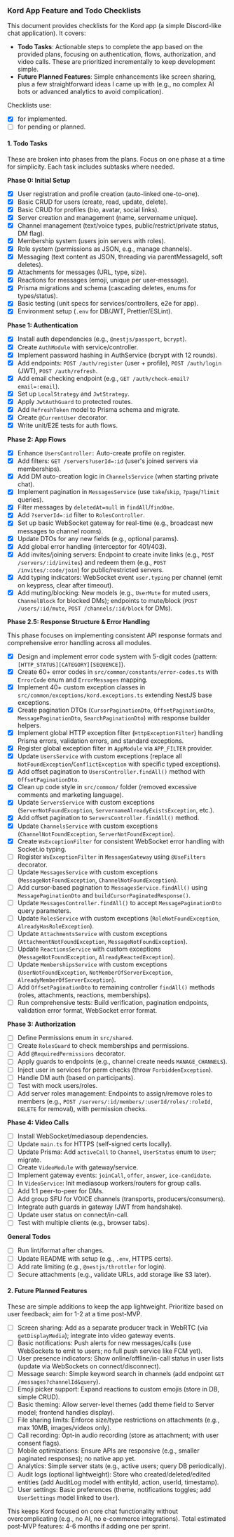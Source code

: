 ### Kord App Feature and Todo Checklists

This document provides checklists for the Kord app (a simple Discord-like chat application). It covers:

- **Todo Tasks**: Actionable steps to complete the app based on the provided plans, focusing on authentication, flows, authorization, and video calls. These are prioritized incrementally to keep development simple.
- **Future Planned Features**: Simple enhancements like screen sharing, plus a few straightforward ideas I came up with (e.g., no complex AI bots or advanced analytics to avoid complication).

Checklists use:

- [x] for implemented.
- [ ] for pending or planned.

#### 1. Todo Tasks

These are broken into phases from the plans. Focus on one phase at a time for simplicity. Each task includes subtasks where needed.

**Phase 0: Initial Setup**

- [x] User registration and profile creation (auto-linked one-to-one).
- [x] Basic CRUD for users (create, read, update, delete).
- [x] Basic CRUD for profiles (bio, avatar, social links).
- [x] Server creation and management (name, servername unique).
- [x] Channel management (text/voice types, public/restrict/private status, DM flag).
- [x] Membership system (users join servers with roles).
- [x] Role system (permissions as JSON, e.g., manage channels).
- [x] Messaging (text content as JSON, threading via parentMessageId, soft deletes).
- [x] Attachments for messages (URL, type, size).
- [x] Reactions for messages (emoji, unique per user-message).
- [x] Prisma migrations and schema (cascading deletes, enums for types/status).
- [x] Basic testing (unit specs for services/controllers, e2e for app).
- [x] Environment setup (`.env` for DB/JWT, Prettier/ESLint).

**Phase 1: Authentication**

- [x] Install auth dependencies (e.g., `@nestjs/passport`, `bcrypt`).
- [x] Create `AuthModule` with service/controller.
- [x] Implement password hashing in AuthService (bcrypt with 12 rounds).
- [x] Add endpoints: `POST /auth/register` (user + profile), `POST /auth/login` (JWT), `POST /auth/refresh`.
- [x] Add email checking endpoint (e.g., `GET /auth/check-email?email=:email`).
- [x] Set up `LocalStrategy` and `JwtStrategy`.
- [x] Apply `JwtAuthGuard` to protected routes.
- [x] Add `RefreshToken` model to Prisma schema and migrate.
- [x] Create `@CurrentUser` decorator.
- [x] Write unit/E2E tests for auth flows.

**Phase 2: App Flows**

- [x] Enhance `UsersController:` Auto-create profile on register.
- [x] Add filters: `GET /servers?userId=:id` (user's joined servers via memberships).
- [x] Add DM auto-creation logic in `ChannelsService` (when starting private chat).
- [x] Implement pagination in `MessagesService` (use `take`/`skip`, `?page`/`?limit` queries).
- [x] Filter messages by `deletedAt=null` in `findAll`/`findOne`.
- [x] Add `?serverId=:id` filter to `RolesController`.
- [x] Set up basic WebSocket gateway for real-time (e.g., broadcast new messages to channel rooms).
- [x] Update DTOs for any new fields (e.g., optional params).
- [x] Add global error handling (interceptor for 401/403).
- [x] Add invites/joining servers: Endpoint to create invite links (e.g., `POST /servers/:id/invites`) and redeem them (e.g., `POST /invites/:code/join`) for public/restricted servers.
- [x] Add typing indicators: WebSocket event `user.typing` per channel (emit on keypress, clear after timeout).
- [x] Add muting/blocking: New models (e.g., `UserMute` for muted users, `ChannelBlock` for blocked DMs); endpoints to mute/block (`POST /users/:id/mute`, `POST /channels/:id/block` for DMs).

**Phase 2.5: Response Structure & Error Handling**

This phase focuses on implementing consistent API response formats and comprehensive error handling across all modules.

- [x] Design and implement error code system with 5-digit codes (pattern: `[HTTP_STATUS][CATEGORY][SEQUENCE]`).
- [x] Create 60+ error codes in `src/common/constants/error-codes.ts` with `ErrorCode` enum and `ErrorMessages` mapping.
- [x] Implement 40+ custom exception classes in `src/common/exceptions/kord.exceptions.ts` extending NestJS base exceptions.
- [x] Create pagination DTOs (`CursorPaginationDto`, `OffsetPaginationDto`, `MessagePaginationDto`, `SearchPaginationDto`) with response builder helpers.
- [x] Implement global HTTP exception filter (`HttpExceptionFilter`) handling Prisma errors, validation errors, and standard exceptions.
- [x] Register global exception filter in `AppModule` via `APP_FILTER` provider.
- [x] Update `UsersService` with custom exceptions (replace all `NotFoundException`/`ConflictException` with specific typed exceptions).
- [x] Add offset pagination to `UsersController.findAll()` method with `OffsetPaginationDto`.
- [x] Clean up code style in `src/common/` folder (removed excessive comments and marketing language).
- [x] Update `ServersService` with custom exceptions (`ServerNotFoundException`, `ServernameAlreadyExistsException`, etc.).
- [x] Add offset pagination to `ServersController.findAll()` method.
- [x] Update `ChannelsService` with custom exceptions (`ChannelNotFoundException`, `ServerNotFoundException`).
- [x] Create `WsExceptionFilter` for consistent WebSocket error handling with Socket.io typing.
- [ ] Register `WsExceptionFilter` in `MessagesGateway` using `@UseFilters` decorator.
- [ ] Update `MessagesService` with custom exceptions (`MessageNotFoundException`, `ChannelNotFoundException`).
- [ ] Add cursor-based pagination to `MessagesService.findAll()` using `MessagePaginationDto` and `buildCursorPaginatedResponse()`.
- [ ] Update `MessagesController.findAll()` to accept `MessagePaginationDto` query parameters.
- [ ] Update `RolesService` with custom exceptions (`RoleNotFoundException`, `AlreadyHasRoleException`).
- [ ] Update `AttachmentsService` with custom exceptions (`AttachmentNotFoundException`, `MessageNotFoundException`).
- [ ] Update `ReactionsService` with custom exceptions (`MessageNotFoundException`, `AlreadyReactedException`).
- [ ] Update `MembershipsService` with custom exceptions (`UserNotFoundException`, `NotMemberOfServerException`, `AlreadyMemberOfServerException`).
- [ ] Add `OffsetPaginationDto` to remaining controller `findAll()` methods (roles, attachments, reactions, memberships).
- [ ] Run comprehensive tests: Build verification, pagination endpoints, validation error format, WebSocket error format.

**Phase 3: Authorization**

- [ ] Define Permissions enum in `src/shared`.
- [ ] Create `RolesGuard` to check memberships and permissions.
- [ ] Add `@RequiredPermissions` decorator.
- [ ] Apply guards to endpoints (e.g., channel create needs `MANAGE_CHANNELS`).
- [ ] Inject user in services for perm checks (throw `ForbiddenException`).
- [ ] Handle DM auth (based on participants).
- [ ] Test with mock users/roles.
- [ ] Add server roles management: Endpoints to assign/remove roles to members (e.g., `POST /servers/:id/members/:userId/roles/:roleId`, `DELETE` for removal), with permission checks.

**Phase 4: Video Calls**

- [ ] Install WebSocket/mediasoup dependencies.
- [ ] Update `main.ts` for HTTPS (self-signed certs locally).
- [ ] Update Prisma: Add `activeCall` to `Channel`, `UserStatus` enum to `User`; migrate.
- [ ] Create `VideoModule` with gateway/service.
- [ ] Implement gateway events: `joinCall`, `offer`, `answer`, `ice-candidate`.
- [ ] In `VideoService`: Init mediasoup workers/routers for group calls.
- [ ] Add 1:1 peer-to-peer for DMs.
- [ ] Add group SFU for VOICE channels (transports, producers/consumers).
- [ ] Integrate auth guards in gateway (JWT from handshake).
- [ ] Update user status on connect/in-call.
- [ ] Test with multiple clients (e.g., browser tabs).

**General Todos**

- [ ] Run lint/format after changes.
- [ ] Update README with setup (e.g., `.env`, HTTPS certs).
- [ ] Add rate limiting (e.g., `@nestjs/throttler` for login).
- [ ] Secure attachments (e.g., validate URLs, add storage like S3 later).

#### 2. Future Planned Features

These are simple additions to keep the app lightweight. Prioritize based on user feedback; aim for 1-2 at a time post-MVP.

- [ ] Screen sharing: Add as a separate producer track in WebRTC (via `getDisplayMedia`); integrate into video gateway events.
- [ ] Basic notifications: Push alerts for new messages/calls (use WebSockets to emit to users; no full push service like FCM yet).
- [ ] User presence indicators: Show online/offline/in-call status in user lists (update via WebSockets on connect/disconnect).
- [ ] Message search: Simple keyword search in channels (add endpoint `GET /messages?channelId&query`).
- [ ] Emoji picker support: Expand reactions to custom emojis (store in DB, simple CRUD).
- [ ] Basic theming: Allow server-level themes (add theme field to Server model; frontend handles display).
- [ ] File sharing limits: Enforce size/type restrictions on attachments (e.g., max 10MB, images/videos only).
- [ ] Call recording: Opt-in audio recording (store as attachment; with user consent flags).
- [ ] Mobile optimizations: Ensure APIs are responsive (e.g., smaller paginated responses); no native app yet.
- [ ] Analytics: Simple server stats (e.g., active users; query DB periodically).
- [ ] Audit logs (optional lightweight): Store who created/deleted/edited entities (add AuditLog model with entityId, action, userId, timestamp).
- [ ] User settings: Basic preferences (theme, notifications toggles; add `UserSettings` model linked to `User`).

This keeps Kord focused on core chat functionality without overcomplicating (e.g., no AI, no e-commerce integrations). Total estimated post-MVP features: 4-6 months if adding one per sprint.
